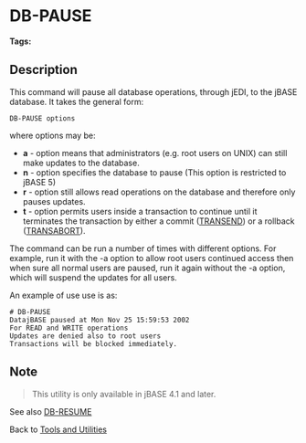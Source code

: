 # DB-PAUSE

<PageHeader />

**Tags:**
<badge text='shutdown' vertical='middle' />
<badge text='pause' vertical='middle' />
<badge text='db-pause' vertical='middle' />
<badge text='db' vertical='middle' />
<badge text='pause database operations' vertical='middle' />

## Description

This command will pause all database operations, through jEDI, to the jBASE database. It takes the general form:

```
DB-PAUSE options
```

where options may be:

- **a** - option means that administrators (e.g. root users on UNIX) can still make updates to the database.
- **n** - option specifies the database to pause (This option is restricted to jBASE 5)
- **r** - option still allows read operations on the database and therefore only pauses updates.
- **t** - option permits users inside a transaction to continue until it terminates the transaction by either a commit ([TRANSEND](./../../jbc/transend/README.md)) or a rollback ([TRANSABORT](./../../jbc/transabort/README.md)).

The command can be run a number of times with different options. For example, run it with the -a option to allow root users continued access then when sure all normal users are paused, run it again without the -a option, which will suspend the updates for all users.

An example of use use is as:

```
# DB-PAUSE
DatajBASE paused at Mon Nov 25 15:59:53 2002
For READ and WRITE operations
Updates are denied also to root users
Transactions will be blocked immediately.
```

## Note

> This utility is only available in jBASE 4.1 and later.

See also [DB-RESUME](./../db-resume/README.md)

Back to [Tools and Utilities](./../README.md)

<PageFooter />
